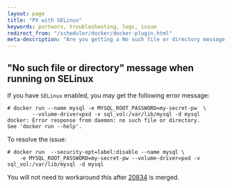 ```yaml
---
layout: page
title: "PX with SELinux"
keywords: portworx, troubleshooting, logs, issue
redirect_from: "/scheduler/docker/docker-plugin.html"
meta-description: "Are you getting a No such file or directory message when you use SELinux? Portworx has a solution to resolve the issue."
---
```


## "No such file or directory" message when running on SELinux

If you have `SELinux` enabled, you may get the following error message:
 
```
# docker run --name mysql -e MYSQL_ROOT_PASSWORD=my-secret-pw  \
		--volume-driver=pxd -v sql_vol:/var/lib/mysql -d mysql
docker: Error response from daemon: no such file or directory.
See 'docker run --help'.
```

To resolve the issue:

```
# docker run  --security-opt=label:disable --name mysql \
	-e MYSQL_ROOT_PASSWORD=my-secret-pw --volume-driver=pxd -v sql_vol:/var/lib/mysql -d mysql
```

You will not need to workaround this after [20834](https://github.com/docker/docker/pull/20834) is merged.
